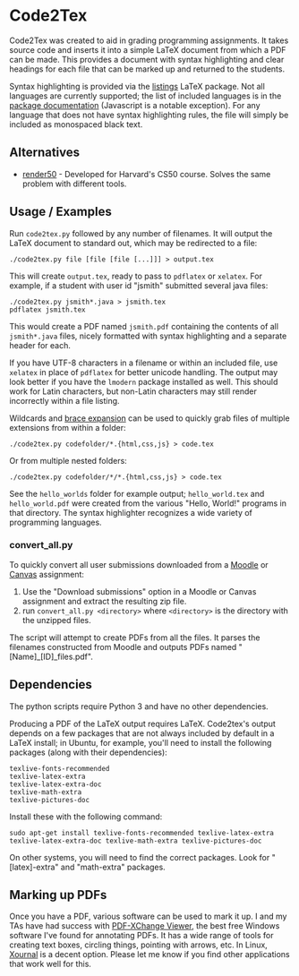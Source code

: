 # Code2Tex

Code2Tex was created to aid in grading programming assignments.  It takes
source code and inserts it into a simple LaTeX document from which a PDF can be
made.  This provides a document with syntax highlighting and clear headings for
each file that can be marked up and returned to the students.

Syntax highlighting is provided via the
[listings](https://www.ctan.org/pkg/listings) LaTeX package.  Not all languages
are currently supported; the list of included languages is in the [package
documentation](https://texdoc.org/serve/listings/0#page=13)
(Javascript is a notable exception).  For any language that does not have
syntax highlighting rules, the file will simply be included as monospaced black
text.

## Alternatives
  * [render50](https://cs50.readthedocs.io/render50/) - Developed for Harvard's
    CS50 course.  Solves the same problem with different tools.

## Usage / Examples

Run `code2tex.py` followed by any number of filenames.  It will output the
LaTeX document to standard out, which may be redirected to a file:

    ./code2tex.py file [file [file [...]]] > output.tex

This will create `output.tex`, ready to pass to `pdflatex` or `xelatex`.  For
example, if a student with user id "jsmith" submitted several java files:

    ./code2tex.py jsmith*.java > jsmith.tex
    pdflatex jsmith.tex

This would create a PDF named `jsmith.pdf` containing the contents of all
`jsmith*.java` files, nicely formatted with syntax highlighting and a separate
header for each.

If you have UTF-8 characters in a filename or within an included file, use
`xelatex` in place of `pdflatex` for better unicode handling.  The output may
look better if you have the `lmodern` package installed as well.  This should
work for Latin characters, but non-Latin characters may still render
incorrectly within a file listing.

Wildcards and [brace
expansion](https://www.gnu.org/software/bash/manual/html_node/Brace-Expansion.html)
can be used to quickly grab files of multiple extensions from within a folder:

    ./code2tex.py codefolder/*.{html,css,js} > code.tex

Or from multiple nested folders:

    ./code2tex.py codefolder/*/*.{html,css,js} > code.tex

See the `hello_worlds` folder for example output; `hello_world.tex` and
`hello_world.pdf` were created from the various "Hello, World!" programs in
that directory.  The syntax highlighter recognizes a wide variety of
programming languages.

### convert_all.py

To quickly convert all user submissions downloaded from a [Moodle](https://moodle.org/) or [Canvas](https://www.canvaslms.com/) assignment:
 1. Use the "Download submissions" option in a Moodle or Canvas assignment and extract the resulting zip file.
 2. run `convert_all.py <directory>` where `<directory>` is the directory with the unzipped files.

The script will attempt to create PDFs from all the files. It parses the
filenames constructed from Moodle and outputs PDFs named
"[Name]\_[ID]\_files.pdf".

## Dependencies

The python scripts require Python 3 and have no other dependencies.

Producing a PDF of the LaTeX output requires LaTeX.  Code2tex's output depends
on a few packages that are not always included by default in a LaTeX install;
in Ubuntu, for example, you'll need to install the following packages (along
with their dependencies):

    texlive-fonts-recommended
    texlive-latex-extra
    texlive-latex-extra-doc
    texlive-math-extra
    texlive-pictures-doc

Install these with the following command:

    sudo apt-get install texlive-fonts-recommended texlive-latex-extra texlive-latex-extra-doc texlive-math-extra texlive-pictures-doc

On other systems, you will need to find the correct packages.  Look for
"[latex]-extra" and "math-extra" packages.

## Marking up PDFs

Once you have a PDF, various software can be used to mark it up.  I and my TAs
have had success with [PDF-XChange
Viewer](http://www.tracker-software.com/product/pdf-xchange-viewer), the best
free Windows software I've found for annotating PDFs.  It has a wide range of
tools for creating text boxes, circling things, pointing with arrows, etc.  In
Linux, [Xournal](http://xournal.sourceforge.net/) is a decent option.  Please
let me know if you find other applications that work well for this.

